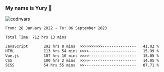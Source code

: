 ### My name is Yury 👋 
![codrwars](https://www.codewars.com/users/litury/badges/micro) 


<!--START_SECTION:waka-->

```txt
From: 28 January 2022 - To: 06 September 2023

Total Time: 712 hrs 13 mins

JavaScript       292 hrs 8 mins  >>>>>>>>>>---------------   41.02 %
HTML             113 hrs 54 mins >>>>---------------------   15.99 %
Vue.js           107 hrs 10 mins >>>>---------------------   15.05 %
CSS              100 hrs 2 mins  >>>>---------------------   14.05 %
SCSS             54 hrs 55 mins  >>-----------------------   07.71 %
```

<!--END_SECTION:waka-->

